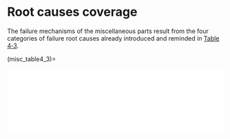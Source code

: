# Root causes coverage

The failure mechanisms of the miscellaneous parts result from the four categories of failure root causes already introduced and reminded in [Table 4‑3](misc_table4_3).

(misc_table4_3)=
<iframe src="../../../_static/interactivity/html/misc_table4_3.html" frameborder="0" style="width:100%;" id="ext_interactive" onload="resize_iframe()"></iframe>

<!--```{admonition} **Random failure**
:class: note, dropdown
Random failures are "one-off" events. They are modelled by a constant failure rate. In the frame of the Current document, a basic failure rate is attributed to a class of miscellaneous item, derived from IOR data and valid in a certain range of parameters. The model is only valid for the design lifetime. It can be used beyond the design lifetime in the case there is no wear.
```

```{admonition} **Systematic failures**
:class: note, dropdown
All physical failures are related to Design errors / manufacturing errors.

When the errors are sufficiently minor inducing a “One-shot” event/situation with typical failure mechanisms in line with the item quality level, they are modelled as random failures.

When it is no longer the case (obvious weakness in design, or actual design characteristics changed by manufacturing defect, premature wear-out before the end of the specified lifetime, weakness regarding the space environment) it is necessary to address and to model systematic failures. This is done based on statistics and not considering the human factor as an initial root cause.
```

```{admonition} **Wear‐out failures**
:class: note, dropdown
Considered by the process described in [Section 4.5](05_process_reliability_modelling_misc.md) (Wear-Out modelling), only for miscellaneous items considered as lifetime-limited items. Safe life qualification is used to address wear-out failure based on probability distribution (parameters derived from the duration for qualification). The model addresses nominal lifetime and lifetime extension.
```

```{admonition} **Extrinsic failures**
:class: note, dropdown
Foreseen extrinsic effects due to the launch environment (vibrations, shocks) and physical conditions in‐orbit (e.g. temperature) are assumed to be covered by design and adequate qualification (to be verified before modelling). Any design/manufacturing errors are represented by Systematic failures modelling.

A separate modelling may be required if the probability of additional failure mechanisms induced by the space environment cannot be neglected – e.g. space debris impact.
```-->